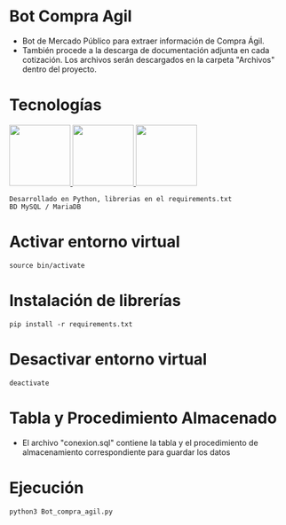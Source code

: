 # Bot Compra Agil

* Bot de Mercado Público para extraer información de Compra Ágil.
* También procede a la descarga de documentación adjunta en cada cotización. Los archivos serán descargados en la carpeta "Archivos" dentro del proyecto.

# Tecnologías

<a href="https://www.python.org/">
<img src="https://www.python.org/static/img/python-logo.png" width="110"></img>
</a>
<a href="https://www.mysql.com/">
<img src="https://d1.awsstatic.com/asset-repository/products/amazon-rds/1024px-MySQL.ff87215b43fd7292af172e2a5d9b844217262571.png" width="110"></img>
</a>
<a href="https://mariadb.org/">
<img src="https://mariadb.org/wp-content/themes/twentynineteen-child/icons/mariadb_org_rgb_h.svg" width="110"></img>
</a>

```
Desarrollado en Python, librerias en el requirements.txt
BD MySQL / MariaDB
```
# Activar entorno virtual
```
source bin/activate
```
# Instalación de librerías
```
pip install -r requirements.txt
```
# Desactivar entorno virtual
```
deactivate
```
# Tabla y Procedimiento Almacenado
<ul>
    <li>El archivo "conexion.sql" contiene la tabla y el procedimiento de almacenamiento correspondiente para guardar los datos</li>
</ul>

# Ejecución
```
python3 Bot_compra_agil.py
```
